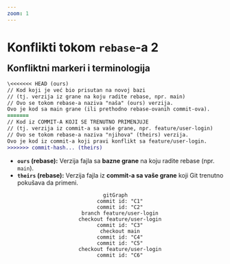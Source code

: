 ```yaml
---
zoom: 1
---
```


# Konflikti tokom `rebase`-a 2

<v-click>

<h2 style="margin-top: 0.5rem;">Konfliktni markeri i terminologija</h2>

```diff
\<<<<<<< HEAD (ours)
// Kod koji je već bio prisutan na novoj bazi
// (tj. verzija iz grane na koju radite rebase, npr. main)
// Ovo se tokom rebase-a naziva "naša" (ours) verzija.
Ovo je kod sa main grane (ili prethodno rebase-ovanih commit-ova).
=======
// Kod iz COMMIT-A KOJI SE TRENUTNO PRIMENJUJE
// (tj. verzija iz commit-a sa vaše grane, npr. feature/user-login)
// Ovo se tokom rebase-a naziva "njihova" (theirs) verzija.
Ovo je kod iz commit-a koji pravi konflikt sa feature/user-login.
>>>>>>> commit-hash... (theirs)
```

</v-click>

<v-clicks>

- **`ours` (rebase):** Verzija fajla sa **bazne grane** na koju radite rebase (npr. `main`).
- **`theirs` (rebase):** Verzija fajla iz **commit-a sa vaše grane** koji Git trenutno pokušava da primeni.

</v-clicks>

<div v-click style="text-align: center;">

```mermaid
gitGraph
   commit id: "C1"
   commit id: "C2"
   branch feature/user-login
   checkout feature/user-login
   commit id: "C3"
   checkout main
   commit id: "C4"
   commit id: "C5"
   checkout feature/user-login
   commit id: "C6"
```

</div>

